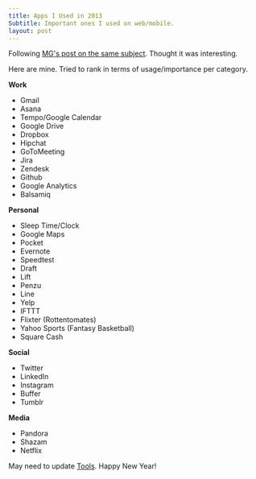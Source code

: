 ```yaml
---
title: Apps I Used in 2013
Subtitle: Important ones I used on web/mobile.
layout: post
---
```


Following [MG's post on the same subject](http://parislemon.com/post/71774755194/the-apps-i-actually-used-in-2013). Thought it was interesting. 

Here are mine. Tried to rank in terms of usage/importance per category.

**Work**

* Gmail  
* Asana  
* Tempo/Google Calendar
* Google Drive
* Dropbox
* Hipchat
* GoToMeeting
* Jira
* Zendesk
* Github
* Google Analytics
* Balsamiq

**Personal**
* Sleep Time/Clock
* Google Maps
* Pocket
* Evernote
* Speedtest
* Draft
* Lift
* Penzu
* Line
* Yelp
* IFTTT
* Flixter (Rottentomates)
* Yahoo Sports (Fantasy Basketball)
* Square Cash

**Social**
* Twitter
* LinkedIn
* Instagram
* Buffer
* Tumblr

**Media**
* Pandora
* Shazam
* Netflix

May need to update [Tools](http://chrisyin.com/tools). Happy New Year!